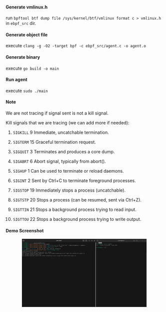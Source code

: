 #### Generate vmlinux.h

run `bpftool btf dump file /sys/kernel/btf/vmlinux format c > vmlinux.h` in `ebpf_src` dir.

#### Generate object file

execute `clang -g -O2 -target bpf -c ebpf_src/agent.c -o agent.o`

#### Generate binary

execute `go build -o main`

#### Run agent

execute `sudo ./main`



#### Note

We are not tracing if signal sent is not a kill signal. 

Kill signals that we are tracing (we can add more if needed):

1. `SIGKILL`	9	Immediate, uncatchable termination.

2. `SIGTERM`	15	Graceful termination request.

3. `SIGQUIT`	3	Terminates and produces a core dump.

4. `SIGABRT`	6	Abort signal, typically from abort().

5. `SIGHUP`	    1	Can be used to terminate or reload daemons.

6. `SIGINT`	    2	Sent by Ctrl+C to terminate foreground processes.

7. `SIGSTOP`	19	Immediately stops a process (uncatchable).

8. `SIGTSTP`	20	Stops a process (can be resumed, sent via Ctrl+Z).

9. `SIGTTIN`	21	Stops a background process trying to read input.

10. `SIGTTOU`	22	Stops a background process trying to write output.


#### Demo Screenshot

<p align="center">
  <img src="image/agent.png" width="400">
</p>